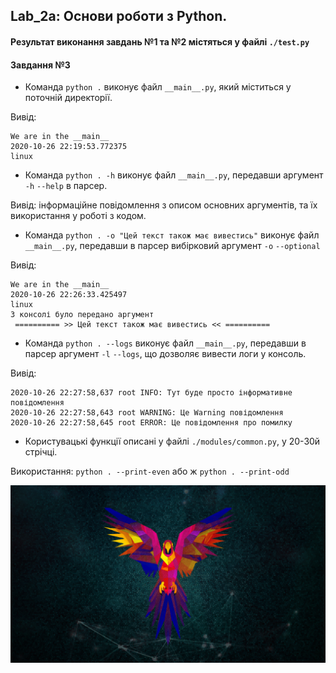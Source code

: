## Lab_2a: Основи роботи з Python.
#### Результат виконання завдань №1 та №2 містяться у файлі `./test.py`
#### Завдання №3
+ Команда `python .` виконує файл `__main__.py`, який міститься у поточній директорії.

Вивід:
```
We are in the __main__
2020-10-26 22:19:53.772375
linux
```

+ Команда `python . -h` виконує файл `__main__.py`, передавши аргумент `-h` `--help` в парсер. 

Вивід: інформаційне повідомлення з описом основних аргументів, та їх використання у роботі з кодом.
+ Команда `python . -o "Цей текст також має вивестись"` виконує файл `__main__.py`, передавши в парсер вибірковий аргумент `-o` `--optional` 


Вивід:
```
We are in the __main__
2020-10-26 22:26:33.425497
linux
З консолі було передано аргумент
 ========== >> Цей текст також має вивестись << ==========
```

+ Команда `python . --logs` виконує файл `__main__.py`, передавши в парсер аргумент `-l` `--logs`, що дозволяє вивести логи у консоль.

 
Вивід:
```
2020-10-26 22:27:58,637 root INFO: Тут буде просто інформативне повідомлення
2020-10-26 22:27:58,643 root WARNING: Це Warning повідомлення
2020-10-26 22:27:58,645 root ERROR: Це повідомлення про помилку
```

+ Користувацькі функції описані у файлі `./modules/common.py`, у 20-30й стрічці.

Використання: `python . --print-even` або ж `python . --print-odd`


![Alternative Text](./parrot-abstract.jpg 'Parrot Security OS')